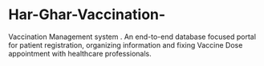 # Har-Ghar-Vaccination-
Vaccination Management system . An end-to-end database focused portal for patient registration, organizing information and fixing Vaccine Dose appointment with healthcare professionals.
